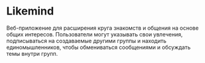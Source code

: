 # Likemind
Веб-приложение для расширения круга знакомств и общения на основе общих интересов. Пользователи могут указывать свои увлечения, подписываться на создаваемые другими группы и находить единомышленников, чтобы обмениваться сообщениями и обсуждать темы внутри групп.
